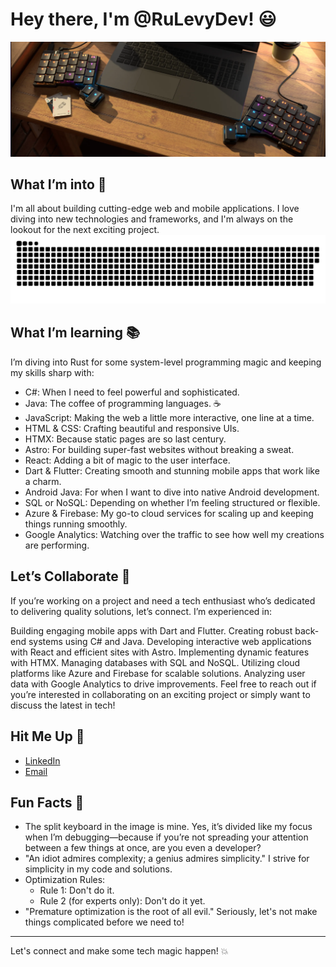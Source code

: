 # Hey there, I'm @RuLevyDev! 😃
![Profile Image](https://github.com/RuLevyDev/RuLevyDev/blob/main/Captura%20de%20pantalla%202024-07-10%20182859.png)
## What I’m into 🚀
I'm all about building cutting-edge web and mobile applications. I love diving into new technologies and frameworks, and I'm always on the lookout for the next exciting project.
<picture>
  <source media="(prefers-color-scheme: dark)" srcset="https://raw.githubusercontent.com/RuLevyDev/RuLevyDevr/output/github-snake-dark.svg" />
  <source media="(prefers-color-scheme: light)" srcset="https://raw.githubusercontent.com/RuLevyDev/RuLevyDev/output/github-snake.svg" />
  <img alt="github-snake" src="https://raw.githubusercontent.com/RuLevyDev/RuLevyDev/output/github-snake.svg" />
</picture>
## What I’m learning 📚
I’m diving into Rust for some system-level programming magic and keeping my skills sharp with:

- C#: When I need to feel powerful and sophisticated.
- Java: The coffee of programming languages. ☕
- JavaScript: Making the web a little more interactive, one line at a time.
- HTML & CSS: Crafting beautiful and responsive UIs.
- HTMX: Because static pages are so last century.
- Astro: For building super-fast websites without breaking a sweat.
- React: Adding a bit of magic to the user interface.
- Dart & Flutter: Creating smooth and stunning mobile apps that work like a charm.
- Android Java: For when I want to dive into native Android development.
- SQL or NoSQL: Depending on whether I’m feeling structured or flexible.
- Azure & Firebase: My go-to cloud services for scaling up and keeping things running smoothly.
- Google Analytics: Watching over the traffic to see how well my creations are performing.

## Let’s Collaborate 🤝
If you’re working on a project and need a tech enthusiast who’s dedicated to delivering quality solutions, let’s connect. I’m experienced in:

Building engaging mobile apps with Dart and Flutter.
Creating robust back-end systems using C# and Java.
Developing interactive web applications with React and efficient sites with Astro.
Implementing dynamic features with HTMX.
Managing databases with SQL and NoSQL.
Utilizing cloud platforms like Azure and Firebase for scalable solutions.
Analyzing user data with Google Analytics to drive improvements.
Feel free to reach out if you’re interested in collaborating on an exciting project or simply want to discuss the latest in tech!

## Hit Me Up 📧
- [LinkedIn](https://linkedin.com/in/ruben-orero-levy)
- [Email](mailto:rulevydeveloper@gmail.com)
  
## Fun Facts 🎉
- The split keyboard in the image is mine. Yes, it’s divided like my focus when I’m debugging—because if you’re not spreading your attention between a few things at once, are you even a developer?
- "An idiot admires complexity; a genius admires simplicity." I strive for simplicity in my code and solutions.
- Optimization Rules:
  - Rule 1: Don't do it.
  - Rule 2 (for experts only): Don't do it yet.
- "Premature optimization is the root of all evil." Seriously, let's not make things complicated before we need to!

---

Let's connect and make some tech magic happen! 💥
<!---
RuLevyDev/RuLevyDev is a ✨ special ✨ repository because its `README.md` (this file) appears on your GitHub profile.
You can click the Preview link to take a look at your changes.
--->
